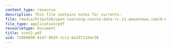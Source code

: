 ```yaml
---
content_type: resource
description: This file contains notes for currents.
file: /media/https%3A/open-learning-course-data-rc.s3.amazonaws.com/8-851-strong-interactions-effective-field-theories-of-qcd-spring-2006/72860090814786351cc16a337110ac56_scet2.pdf
file_type: application/pdf
resourcetype: Document
title: scet2.pdf
uid: 72860090-8147-8635-1cc1-6a337110ac56
---
```

